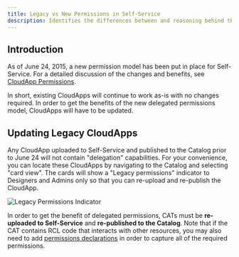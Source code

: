 ```yaml
---
title: Legacy vs New Permissions in Self-Service
description: Identifies the differences between and reasoning behind the Legacy and New permissions models in RightScale Self-Service. 
---
```


## Introduction

As of June 24, 2015, a new permission model has been put in place for Self-Service. For a detailed discussion of the changes and benefits, see [CloudApp Permissions](../guides/ss_permissions.html).

In short, existing CloudApps will continue to work as-is with no changes required. In order to get the benefits of the new delegated permissions model, CloudApps will have to be updated.

## Updating Legacy CloudApps

Any CloudApp uploaded to Self-Service and published to the Catalog prior to June 24 will not contain "delegation" capabilities. For your convenience, you can locate these CloudApps by navigating to the Catalog and selecting "card view". The cards will show a "Legacy permissions" indicator to Designers and Admins only so that you can re-upload and re-publish the CloudApp.

  ![Legacy Permissions Indicator](/img/ss-legacy-permissions-indicator.png)

In order to get the benefit of delegated permissions, CATs must be **re-uploaded to Self-Service** and **re-published to the Catalog**. Note that if the CAT contains RCL code that interacts with other resources, you may also need to add [permissions declarations](../reference/ss_CAT_file_language.html#permissions) in order to capture all of the required permissions.  

